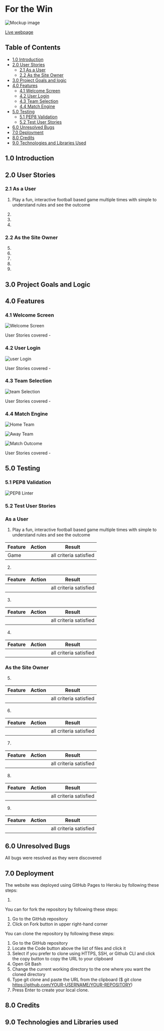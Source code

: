 # For the Win

![Mockup image](/images/home_screen.png)

[Live webpage](https://for-the-win-a2a63eea4e56.herokuapp.com//)

## Table of Contents

- [1.0 Introduction](#10-introduction)
- [2.0 User Stories](#20-user-stories)
  - [2.1 As a User](#21-as-a-user)
  - [2.2 As the Site Owner](#22-as-the-site-owner)
- [3.0 Project Goals and logic](#30-project-goals-and-logic)
- [4.0 Features](#40-features)
  - [4.1 Welcome Screen](#41-welcome-screen)
  - [4.2 User Login](#42-user-login)
  - [4.3 Team Selection](#43-team-selection)
  - [4.4 Match Engine](#44-match-engine)
- [5.0 Testing](#50-testing)
  - [5.1 PEP8 Validation](#51-pep8-validation)
  - [5.2 Test User Stories](#52-test-user-stories)
- [6.0 Unresolved Bugs](#60-unresolved-bugs)
- [7.0 Deployment](#70-deployment)
- [8.0 Credits](#80-credits)
- [9.0 Technologies and Libraries Used](#90-technologies-and-libraries-used)

## 1.0 Introduction



## 2.0 User Stories

### 2.1 As a User

1. Play a fun, interactive football based game multiple times with simple to understand rules and see the outcome

2. 

3. 

4. 

### 2.2 As the Site Owner

5. 

6. 

7. 

8. 

9. 

## 3.0 Project Goals and Logic

## 4.0 Features

### 4.1 Welcome Screen

![Welcome Screen](/images/home_screen.png)

User Stories covered - 

### 4.2 User Login

![user Login](/images/user_login.png)

User Stories covered - 

### 4.3 Team Selection

![team Selection](/images/team_selection.png)

User Stories covered - 

### 4.4 Match Engine

![Home Team](/images/home_team.png)

![Away Team](/images/away_team.png)

![Match Outcome](/images/match_outcome.png)

User Stories covered - 

## 5.0 Testing

### 5.1 PEP8 Validation

![PEP8 Linter](/images/pep8_linter.png)

### 5.2 Test User Stories

### As a User

1. Play a fun, interactive football based game multiple times with simple to understand rules and see the outcome

| **Feature** | **Action** | **Result** |
|-------------|------------|---------------------|
| Game |  | all criteria satisfied |

2. 

| **Feature** | **Action** | **Result** |
|-------------|------------|---------------------|
|  |  | all criteria satisfied |

3. 

| **Feature** | **Action** | **Result** |
|-------------|------------|---------------------|
|  |  | all criteria satisfied |

4. 

| **Feature** | **Action** | **Result** |
|-------------|------------|---------------------|
|  |  | all criteria satisfied |

### As the Site Owner

5. 

| **Feature** | **Action** | **Result** |
|-------------|------------|---------------------|
|   |  | all criteria satisfied |

6. 

| **Feature** | **Action** | **Result** |
|-------------|------------|---------------------|
|  |  | all criteria satisfied |

7. 

| **Feature** | **Action** | **Result** |
|-------------|------------|---------------------|
|  |  | all criteria satisfied |

8. 

| **Feature** | **Action** | **Result** |
|-------------|------------|---------------------|
|  |  | all criteria satisfied |

9. 

| **Feature** | **Action** | **Result** |
|-------------|------------|---------------------|
|  |  | all criteria satisfied |

## 6.0 Unresolved Bugs

All bugs were resolved as they were discovered

## 7.0 Deployment

The website was deployed using GitHub Pages to Heroku by following these steps:

1. 

You can for fork the repository by following these steps:

1. Go to the GitHub repository
2. Click on Fork button in upper right-hand corner

You can clone the repository by following these steps:

1. Go to the GitHub repository
2. Locate the Code button above the list of files and click it
3. Select if you prefer to clone using HTTPS, SSH, or Github CLI and click the copy button to copy the URL to your clipboard
4. Open Git Bash
5. Change the current working directory to the one where you want the cloned directory
6. Type git clone and paste the URL from the clipboard ($ git clone https://github.com/YOUR-USERNAME/YOUR-REPOSITORY)
7. Press Enter to create your local clone.

## 8.0 Credits

## 9.0 Technologies and Libraries used
